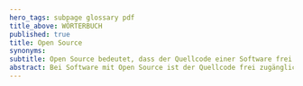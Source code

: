```yaml
---
hero_tags: subpage glossary pdf
title_above: WÖRTERBUCH
published: true
title: Open Source
synonyms:
subtitle: Open Source bedeutet, dass der Quellcode einer Software frei zugänglich ist und verändert werden kann.
abstract: Bei Software mit Open Source ist der Quellcode frei zugänglich und veränderbar. Das heißt, dass jede:r ihn anschauen, benutzen und verbessern kann. Open Source wird oft gemeinschaftlich entwickelt. Das ist ein großer Vorteil von Open Source, denn es bedeutet, dass viele Menschen daran arbeiten und den Code verbessern können. Auf diese Weise wird eine Software bestmöglich weiterentwickelt.
---
```

